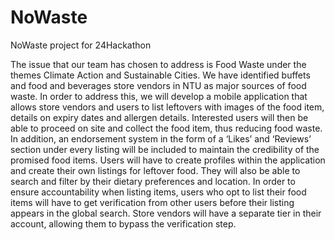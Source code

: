 # NoWaste
NoWaste project for 24Hackathon


The issue that our team has chosen to address is Food Waste under the themes Climate Action and Sustainable Cities. We have identified buffets and food and beverages store vendors in NTU as major sources of food waste. In order to address this, we will develop a mobile application that allows store vendors and users to list leftovers with images of the food item, details on expiry dates and allergen details. Interested users will then be able to proceed on site and collect the food item, thus reducing food waste. 
In addition, an endorsement system in the form of a ‘Likes’ and ‘Reviews’ section under every listing will be included to maintain the credibility of the promised food items. Users will have to create profiles within the application and create their own listings for leftover food. They will also be able to search and filter by their dietary preferences and location. 
In order to ensure accountability when listing items, users who opt to list their food items will have to get verification from other users before their listing appears in the global search. Store vendors will have a separate tier in their account, allowing them to bypass the verification step.
